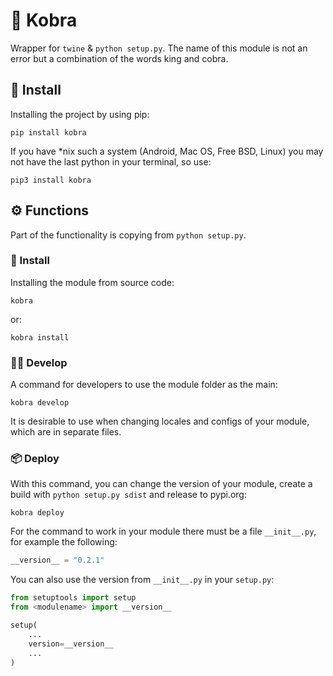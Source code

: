 # 🐍 Kobra
Wrapper for `twine` &amp; `python setup.py`. The name of this module is not an error but a combination of the words king and cobra.
## 💾 Install
Installing the project by using pip:
```
pip install kobra
```
If you have \*nix such a system (Android, Mac OS, Free BSD, Linux) you may not have the last python in your terminal, so use:
```
pip3 install kobra
```  
## ⚙️ Functions
Part of the functionality is copying from `python setup.py`.
### 💾 Install
Installing the module from source code:
```
kobra
```
or:
```
kobra install
```
### 🧑‍💻 Develop
A command for developers to use the module folder as the main:
```
kobra develop
```
It is desirable to use when changing locales and configs of your module, which are in separate files.
### 📦 Deploy
With this command, you can change the version of your module, create a build with `python setup.py sdist` and release to pypi.org:
```
kobra deploy
```
For the command to work in your module there must be a file `__init__.py`, for example the following:
```python
__version__ = "0.2.1"
```
You can also use the version from `__init__.py` in your `setup.py`:
```python
from setuptools import setup
from <modulename> import __version__

setup(
    ...
    version=__version__
    ...
)
```
